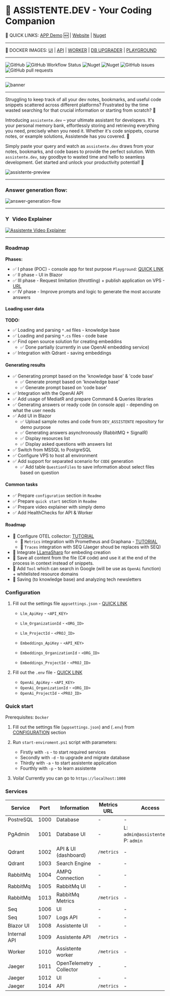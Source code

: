 # 🤖 ASSISTENTE.DEV - Your Coding Companion

 🔗 QUICK LINKS: [APP Demo](https://app.assistente.dev) 🆕 | [Website](https://assistente.dev) | [Nuget](https://www.nuget.org/packages/ASSISTENTE/#readme-body-tab)

---

🐳 DOCKER IMAGES: [UI](https://hub.docker.com/repository/docker/armatysme/assistente-ui/general) | [API](https://hub.docker.com/repository/docker/armatysme/assistente-api/general) | [WORKER](https://hub.docker.com/repository/docker/armatysme/assistente-worker-sync/general) | [DB UPGRADER](https://hub.docker.com/repository/docker/armatysme/assistente-db-upgrade/general) |
 [PLAYGROUND](https://hub.docker.com/repository/docker/armatysme/assistente-playground/general)

---

![GitHub](https://img.shields.io/github/license/jarmatys/DEV_ASSISTENTE) ![GitHub Workflow Status](https://img.shields.io/github/actions/workflow/status/jarmatys/DEV_ASSISTENTE/release-package.yml?label=release) ![Nuget](https://img.shields.io/nuget/v/ASSISTENTE?label=version) ![Nuget](https://img.shields.io/nuget/dt/ASSISTENTE) ![GitHub issues](https://img.shields.io/github/issues/jarmatys/DEV_ASSISTENTE) ![GitHub pull requests](https://img.shields.io/github/issues-pr/jarmatys/DEV_ASSISTENTE) 

---

![banner](https://raw.githubusercontent.com/jarmatys/DEV_ASSISTENTE/master/ASSETS/banner.png)

---

Struggling to keep track of all your dev notes, bookmarks, and useful code snippets scattered across different platforms? Frustrated by the time wasted searching for that crucial information or starting from scratch? 🤔

Introducing `assistente.dev` – your ultimate assistant for developers. It's your personal memory bank, effortlessly storing and retrieving everything you need, precisely when you need it. Whether it's code snippets, course notes, or example solutions, Assistende has you covered. 🦾

Simply paste your query and watch as `assistente.dev` draws from your notes, bookmarks, and code bases to provide the perfect solution. With `assistente.dev`, say goodbye to wasted time and hello to seamless development. Get started and unlock your productivity potential! 🚀

![assistente-preview](https://raw.githubusercontent.com/jarmatys/DEV_ASSISTENTE/master/ASSETS/assistente-preview.gif)

---

### Answer generation flow:

![answer-generation-flow](https://raw.githubusercontent.com/jarmatys/DEV_ASSISTENTE/master/ASSETS/answer-generation-flow.png)

---
### <img src="https://raw.githubusercontent.com/danielcranney/readme-generator/main/public/icons/socials/youtube.svg" width="18" height="16" alt="YouTube" /> Video Explainer

[![Assistente Video Explainer](https://img.youtube.com/vi/5l5J5WqOT2w/0.jpg)](https://www.youtube.com/watch?v=5l5J5WqOT2w)

---

### Roadmap

**Phases:**

- ✅ I phase (POC) - console app for test purpose `Playground`: [QUICK LINK](https://github.com/jarmatys/DEV_ASSISTENTE/tree/master/API/ASSISTENTE.Playground)
- ✅ II phase - UI in Blazor 
- ✅ III phase - Request limitation (throttling) + publish application on VPS - [URL](https://app.assistente.dev)
- ✅ IV phase - Improve prompts and logic to generate the most accurate answers

#### Loading user data

**TODO:**

- ✅ Loading and parsing  `*.md` files - knowledge base
- ✅ Loading and parsing  `*.cs` files - code base
- ✅ Find open source solution for creating embeddins
    - ✅ Done partially (currently in use OpenAI embedding  service)
- ✅ Integration with Qdrant - saving embeddings

#### Generating results

- ✅ Generating prompt based on the 'knowledge base' & 'code base'
    - ✅ Generate prompt based on 'knowledge base'
    - ✅ Generate prompt based on 'code base'
- ✅ Integration with the OpenAI API
- ✅ Add usage of MediatR and prepare Command & Queries libraries 
- ✅ Generating answers or ready code (in console app) - depending on what the user needs
- ✅ Add UI in Blazor
    - ✅ Upload sample notes and code from `DEV_ASSISTENTE` repository for demo purpose
    - ✅ Generating answers asynchronously (RabbitMQ + SignalR)
    - ✅ Display resources list
    - ✅ Display asked questions with answers list
- ✅ Switch from MSSQL to PostgreSQL
- ✅ Configure VPS to host all environment
- ✅ Add support for separated scenario for `CODE` generation
    - ✅ Add table `QuestionFiles` to save information about select files based on question

#### Common tasks

- ✅ Prepare `configuration` section in `Readme`
- ✅ Prepare `quick start` section in `Readme`
- ✅ Prepare video explainer with simply demo
- ✅ Add HealthChecks for API & Worker

#### Roadmap

- 🔳 Configure OTEL collector: [TUTORIAL](https://dev.to/kim-ch/observability-net-opentelemetry-collector-25g1) 
    - 🔳 `Metrics` integration with Prometheus and Graphana - [TUTORIAL](https://opentelemetry.io/docs/languages/net/exporters/)
    - 🔳 `Traces` integration with SEQ (Jaeger shoud be replaces with SEQ)
- 🔳 Integrate [LLamaSharp](https://github.com/SciSharp/LLamaSharp) for embeding creation
- 🔳 Save all content from the file (C# code) and use it at the end of the process in context instead of snippets.
- 🔳 Add `Tool` which can search in Google (will be use as `OpenAi` function) + whitelisted resource domains
- 🔳 Saving (to knowledge base) and analyzing tech newsletters

### Configuration

1. Fill out the settings file `appsettings.json` - [QUICK LINK](https://github.com/jarmatys/DEV_ASSISTENTE/blob/master/API/appsettings.json)
    
    - `Llm_ApiKey` - `<API_KEY>`
    - `Llm_OrganizationId` - `<ORG_ID>`
    - `Llm_ProjectId` - `<PROJ_ID>`

    - `Embeddings_ApiKey` - `<API_KEY>`
    - `Embeddings_OrganizationId` - `<ORG_ID>`
    - `Embeddings_ProjectId` - `<PROJ_ID>`

2. Fill out the `.env` file - [QUICK LINK](https://github.com/jarmatys/DEV_ASSISTENTE/blob/master/.env)

    - `OpenAi_ApiKey` - `<API_KEY>`
    - `OpenAi_OrganizationId` - `<ORG_ID>`
    - `OpenAi_ProjectId` - `<PROJ_ID>`

### Quick start

Prerequisites: `Docker` 

1. Fill out the settings file (`appsettings.json`) and (`.env`) from [CONFIGURATION](#Configuration) section

2. Run `start-enviroment.ps1` script with parameters:
    - Firstly with `-s` - to start required services
    - Secondly with `-d` - to upgrade and migrate database
    - Thirdly with `-a` - to start assistente application
    - Fourthly with `-p` - to learn assistente

4. Voila! Currently you can go to `https://localhost:1008`

### Services

| Service  | Port  | Information |  Metrics URL | Access |
|---|---|---|---|---|
| PostreSQL | 1000 | Database | - | - |
| PgAdmin | 1001 | Database UI | - | L: `admin@assistente.dev`, P: `admin` |
| Qdrant |  1002 | API & UI (dashboard) | `/metrics` | - |
| Qdrant |  1003 | Search Engine | - | - |
| RabbitMq | 1004 | AMPQ Connection | - | - |
| RabbitMq | 1005 | RabbitMq UI | - | - |
| RabbitMq | 1013 | RabbitMq Metrics | `/metrics` | - |
| Seq | 1006 | UI | - | - |
| Seq | 1007 | Logs API | - | - |
| Blazor UI | 1008 | Assistente UI | - | - |
| Internal API | 1009 | Assistente API | `/metrics` | - |
| Worker | 1010 | Assistente worker | `/metrics` | - |
| Jaeger | 1011 | OpenTelemetry Collector | - | - |
| Jaeger | 1012 | UI | - | - |
| Jaeger | 1014 | API | `/metrics` | - |